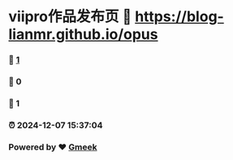 # viipro作品发布页 :link: https://blog-lianmr.github.io/opus 
### :page_facing_up: [1](https://blog-lianmr.github.io/opus/tag.html) 
### :speech_balloon: 0 
### :hibiscus: 1 
### :alarm_clock: 2024-12-07 15:37:04 
### Powered by :heart: [Gmeek](https://github.com/Meekdai/Gmeek)

